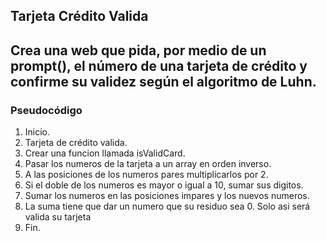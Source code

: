 ## Tarjeta Crédito Valida #
## Crea una web que pida, por medio de un prompt(), el número de una tarjeta de crédito y confirme su validez según el algoritmo de Luhn. ##
### Pseudocódigo 
1. Inicio.
2. Tarjeta de crédito valida.
3. Crear una funcion llamada isValidCard.
4. Pasar los numeros de la tarjeta a un array en orden inverso.
5. A las posiciones de los numeros pares multiplicarlos por 2.
6. Si el doble de los numeros es mayor o igual a 10, sumar sus digitos.
7. Sumar los numeros en las posiciones impares y los nuevos numeros.
8. La suma tiene que dar un numero que su residuo sea 0. Solo asi será valida su tarjeta
9. Fin.


